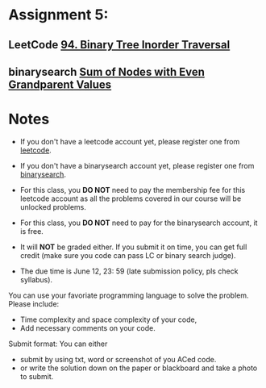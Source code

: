 # Assignment 5:
## LeetCode  [94. Binary Tree Inorder Traversal](https://leetcode.com/problems/binary-tree-inorder-traversal/)

## binarysearch [Sum of Nodes with Even Grandparent Values](https://binarysearch.com/room/No-Homers-Club-VhFa8Vma4Y?questionsetIndex=3) 

# Notes
- If you don't have a leetcode account yet, please register one from [leetcode](leetcode.com).
- If you don't have a binarysearch account yet, please register one from [binarysearch](https://binarysearch.com).
- For this class, you **DO NOT** need to pay the membership fee for this leetcode account as all the problems covered in our course will be unlocked problems.
- For this class, you **DO NOT** need to pay for the binarysearch account, it is free.

- It will **NOT** be graded either. If you submit it on time, you can get full credit (make sure you code can pass LC  or binary search judge). 
- The due time is June 12, 23: 59 (late submission policy, pls check syllabus).

You can use your favoriate programming language to solve the problem. Please include:
- Time complexity and space complexity of your code,
- Add necessary comments on your code.


Submit format: You can either 
- submit by using txt, word or screenshot of you ACed code.
- or write the solution down on the paper or blackboard and take a photo to submit.
